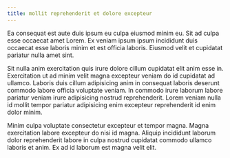 ```yaml
---
title: mollit reprehenderit et dolore excepteur
---
```


Ea consequat est aute duis ipsum eu culpa eiusmod minim eu. Sit ad culpa esse occaecat amet Lorem. Ex veniam ipsum ipsum incididunt duis occaecat esse laboris minim et est officia laboris. Eiusmod velit et cupidatat pariatur nulla amet sint.

Sit nulla anim exercitation quis irure dolore cillum cupidatat elit anim esse in. Exercitation ut ad minim velit magna excepteur veniam do id cupidatat ad ullamco. Laboris duis cillum adipisicing anim in consequat laboris deserunt commodo labore officia voluptate veniam. In commodo irure laborum labore pariatur veniam irure adipisicing nostrud reprehenderit. Lorem veniam nulla id mollit tempor pariatur adipisicing enim excepteur reprehenderit id enim dolor minim.

Minim culpa voluptate consectetur excepteur et tempor magna. Magna exercitation labore excepteur do nisi id magna. Aliquip incididunt laborum dolor reprehenderit labore in culpa nostrud cupidatat commodo ullamco laboris et anim. Ex ad id laborum est magna velit elit.